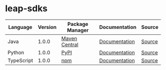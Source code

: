# leap-sdks

|Language|Version|Package Manager|Documentation|Source|
|-|-|-|-|-|
|Java|1.0.0|[Maven Central](https://central.sonatype.com/artifact/com.konfigthis.leap/leap-java-sdk/1.0.0)|[Documentation](https://github.com/leap-ai/leap-sdks/tree/main/sdks/java/README.md)|[Source](https://github.com/leap-ai/leap-sdks/tree/main/sdks/java)|
|Python|1.0.0|[PyPI](https://pypi.org/project/leap-python-sdk/1.0.0)|[Documentation](https://github.com/leap-ai/leap-sdks/tree/main/sdks/python/README.md)|[Source](https://github.com/leap-ai/leap-sdks/tree/main/sdks/python)|
|TypeScript|1.0.0|[npm](https://www.npmjs.com/package/@leap-ai/sdk/v/1.0.0)|[Documentation](https://github.com/leap-ai/leap-sdks/tree/main/sdks/typescript/README.md)|[Source](https://github.com/leap-ai/leap-sdks/tree/main/sdks/typescript)|